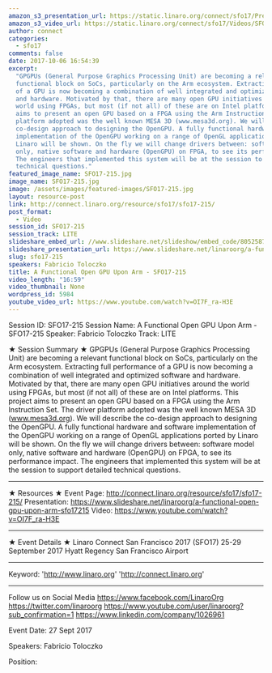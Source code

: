 ```yaml
---
amazon_s3_presentation_url: https://static.linaro.org/connect/sfo17/Presentations/SFO17-215-%20OpenGPU.pdf
amazon_s3_video_url: https://static.linaro.org/connect/sfo17/Videos/SFO17-215%20-%20A%20Functional%20Open%20GPU%20Upon%20ARM.mp4
author: connect
categories:
  - sfo17
comments: false
date: 2017-10-06 16:54:39
excerpt:
  "GPGPUs (General Purpose Graphics Processing Unit) are becoming a relevant
  functional block on SoCs, particularly on the Arm ecosystem. Extracting full performance
  of a GPU is now becoming a combination of well integrated and optimized software
  and hardware. Motivated by that, there are many open GPU initiatives around the
  world using FPGAs, but most (if not all) of these are on Intel platforms. This project
  aims to present an open GPU based on a FPGA using the Arm Instruction Set. The driver
  platform adopted was the well known MESA 3D (www.mesa3d.org). We will describe the
  co-design approach to designing the OpenGPU. A fully functional hardware and software
  implementation of the OpenGPU working on a range of OpenGL applications ported by
  Linaro will be shown. On the fly we will change drivers between: software model
  only, native software and hardware (OpenGPU) on FPGA, to see its performance impact.
  The engineers that implemented this system will be at the session to support detailed
  technical questions."
featured_image_name: SFO17-215.jpg
image_name: SFO17-215.jpg
image: /assets/images/featured-images/SFO17-215.jpg
layout: resource-post
link: http://connect.linaro.org/resource/sfo17/sfo17-215/
post_format:
  - Video
session_id: SFO17-215
session_track: LITE
slideshare_embed_url: //www.slideshare.net/slideshow/embed_code/80525877
slideshare_presentation_url: https://www.slideshare.net/linaroorg/a-functional-open-gpu-upon-arm-sfo17215
slug: sfo17-215
speakers: Fabricio Toloczko
title: A Functional Open GPU Upon Arm - SFO17-215
video_length: "16:59"
video_thumbnail: None
wordpress_id: 5984
youtube_video_url: https://www.youtube.com/watch?v=OI7F_ra-H3E
---
```


Session ID: SFO17-215
Session Name: A Functional Open GPU Upon Arm - SFO17-215
Speaker: Fabricio Toloczko
Track: LITE

★ Session Summary ★
GPGPUs (General Purpose Graphics Processing Unit) are becoming a relevant functional block on SoCs, particularly on the Arm ecosystem. Extracting full performance of a GPU is now becoming a combination of well integrated and optimized software and hardware. Motivated by that, there are many open GPU initiatives around the world using FPGAs, but most (if not all) of these are on Intel platforms. This project aims to present an open GPU based on a FPGA using the Arm Instruction Set. The driver platform adopted was the well known MESA 3D (www.mesa3d.org). We will describe the co-design approach to designing the OpenGPU. A fully functional hardware and software implementation of the OpenGPU working on a range of OpenGL applications ported by Linaro will be shown. On the fly we will change drivers between: software model only, native software and hardware (OpenGPU) on FPGA, to see its performance impact. The engineers that implemented this system will be at the session to support detailed technical questions.

---

★ Resources ★
Event Page: http://connect.linaro.org/resource/sfo17/sfo17-215/
Presentation: https://www.slideshare.net/linaroorg/a-functional-open-gpu-upon-arm-sfo17215
Video: https://www.youtube.com/watch?v=OI7F_ra-H3E

---

★ Event Details ★
Linaro Connect San Francisco 2017 (SFO17)
25-29 September 2017
Hyatt Regency San Francisco Airport

---

Keyword:
'http://www.linaro.org'
'http://connect.linaro.org'

---

Follow us on Social Media
https://www.facebook.com/LinaroOrg
https://twitter.com/linaroorg
https://www.youtube.com/user/linaroorg?sub_confirmation=1
https://www.linkedin.com/company/1026961

Event Date: 27 Sept 2017

Speakers: Fabricio Toloczko

Position:
